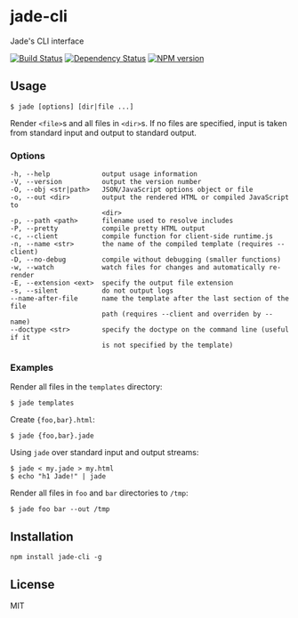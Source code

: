# jade-cli

Jade's CLI interface

[![Build Status](https://img.shields.io/travis/jadejs/jade-cli/master.svg)](https://travis-ci.org/jadejs/jade-cli)
[![Dependency Status](https://img.shields.io/gemnasium/jadejs/jade-cli.svg)](https://gemnasium.com/jadejs/jade-cli)
[![NPM version](https://img.shields.io/npm/v/jade-cli.svg)](https://www.npmjs.org/package/jade-cli)

## Usage

```
$ jade [options] [dir|file ...]
```

Render `<file>`s and all files in `<dir>`s. If no files are specified,
input is taken from standard input and output to standard output.

### Options

```
-h, --help             output usage information
-V, --version          output the version number
-O, --obj <str|path>   JSON/JavaScript options object or file
-o, --out <dir>        output the rendered HTML or compiled JavaScript to
                       <dir>
-p, --path <path>      filename used to resolve includes
-P, --pretty           compile pretty HTML output
-c, --client           compile function for client-side runtime.js
-n, --name <str>       the name of the compiled template (requires --client)
-D, --no-debug         compile without debugging (smaller functions)
-w, --watch            watch files for changes and automatically re-render
-E, --extension <ext>  specify the output file extension
-s, --silent           do not output logs
--name-after-file      name the template after the last section of the file
                       path (requires --client and overriden by --name)
--doctype <str>        specify the doctype on the command line (useful if it
                       is not specified by the template)
```

### Examples

Render all files in the `templates` directory:

```
$ jade templates
```

Create `{foo,bar}.html`:

```
$ jade {foo,bar}.jade
```

Using `jade` over standard input and output streams:

```
$ jade < my.jade > my.html
$ echo "h1 Jade!" | jade
```

Render all files in `foo` and `bar` directories to `/tmp`:

```
$ jade foo bar --out /tmp
```

## Installation

    npm install jade-cli -g

## License

MIT
